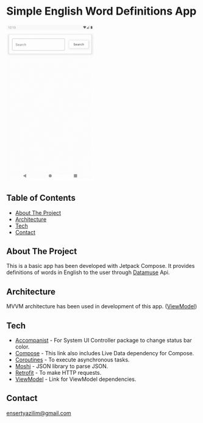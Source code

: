 # Simple English Word Definitions App
<div align="left">
 <img src="doc/gif_introduction.gif" width="230"/>
</div>

## Table of Contents
* [About The Project](#about-the-project)
* [Architecture](#architecture)
* [Tech](#tech)
* [Contact](#contact)

## About The Project
This is a basic app has been developed with Jetpack Compose. It provides definitions of words in English to the user through [Datamuse](https://www.datamuse.com/api/) Api.

## Architecture
MVVM architecture has been used in development of this app. ([ViewModel](https://developer.android.com/topic/libraries/architecture/viewmodel))

## Tech
* [Accompanist](https://google.github.io/accompanist) - For System UI Controller package to change status bar color.
* [Compose](https://developer.android.com/jetpack/compose/setup) - This link also includes Live Data dependency for Compose.
* [Coroutines](https://developer.android.com/kotlin/coroutines) - To execute asynchronous tasks.
* [Moshi](https://github.com/square/moshi/) - JSON library to parse JSON.
* [Retrofit](https://square.github.io/retrofit/) - To make HTTP requests.
* [ViewModel](https://developer.android.com/jetpack/androidx/releases/lifecycle) - Link for ViewModel dependencies.

## Contact
[ensertyazilim@gmail.com](#)
